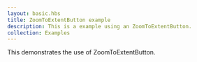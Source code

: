 ```yaml
---
layout: basic.hbs
title: ZoomToExtentButton example
description: This is a example using an ZoomToExtentButton.
collection: Examples
---
```


This demonstrates the use of ZoomToExtentButton.
